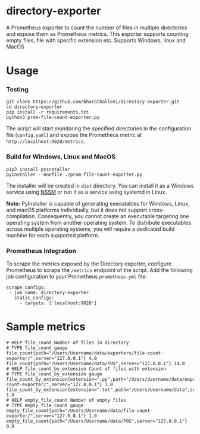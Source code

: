 
# directory-exporter
A Prometheus exporter to count the number of files in multiple directories and expose them as Prometheus metrics. This exporter supports counting empty files, file with specific extension etc. Supports Windows, linux and MacOS

# Usage

### Testing
```
git clone https://github.com/bharathalleni/directory-exporter.git
cd directory-exporter
pip install -r requirements.txt
python3 prom-file-count-exporter.py
```
The script will start monitoring the specified directories in the configuration file (`config.yaml`) and expose the Prometheus metric at `http://localhost:9028/metrics`.

### Build for Windows, Linux and MacOS
```
pip3 install pyinstaller
pyinstaller --onefile ./prom-file-count-exporter.py
```
The installer will be created in ``dist`` directory. You can install it as a Windows service using [NSSM](https://nssm.cc/) or run it as a service using systemd in Linux.

**Note:** PyInstaller is capable of generating executables for Windows, Linux, and macOS platforms individually, but it does not support cross-compilation. Consequently, you cannot create an executable targeting one operating system from another operating system. To distribute executables across multiple operating systems, you will require a dedicated build machine for each supported platform.

### Prometheus Integration

To scrape the metrics exposed by the Directory exporter, configure Prometheus to scrape the `/metrics` endpoint of the script. Add the following job configuration to your Prometheus `prometheus.yml` file:

```
scrape_configs:
 - job_name: directory-exporter
   static_configs:
     - targets: ['localhost:9028']
```
# Sample metrics

```
# HELP file_count Number of files in directory
# TYPE file_count gauge
file_count{path="/Users/Username/data/exporters/file-count-exporter/",server="127.0.0.1"} 4.0
file_count{path="/Users/Username/data/POS",server="127.0.0.1"} 14.0
# HELP file_count_by_extension Count of files with extension
# TYPE file_count_by_extension gauge
file_count_by_extension{extension=".py",path="/Users/Username/data/exporters/file-count-exporter/",server="127.0.0.1"} 1.0
file_count_by_extension{extension=".txt",path="/Users/Username/data",server="127.0.0.1"} 1.0
# HELP empty_file_count Number of empty files
# TYPE empty_file_count gauge
empty_file_count{path="/Users/Username/data/file-count-exporter/",server="127.0.0.1"} 1.0
empty_file_count{path="/Users/Username/data/POS",server="127.0.0.1"} 0.0
```
